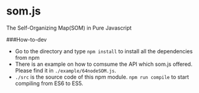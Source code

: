 # som.js

The Self-Organizing Map(SOM) in Pure Javascript

###How-to-dev

* Go to the directory and type ``npm install`` to install all the dependencies from npm
* There is an example on how to comsume the API which som.js offered. Please find it in ``./example/64nodeSOM.js``.
* ``./src`` is the source code of this npm module. ``npm run compile`` to start compiling from ES6 to ES5.
